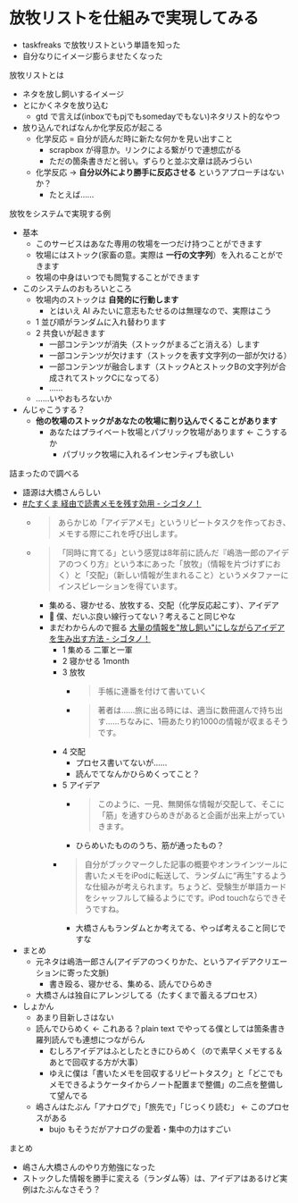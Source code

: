 # 放牧リストを仕組みで実現してみる
- taskfreaks で放牧リストという単語を知った
- 自分なりにイメージ膨らませたくなった

放牧リストとは

- ネタを放し飼いするイメージ
- とにかくネタを放り込む
  - gtd で言えば(inboxでもpjでもsomedayでもない)ネタリスト的なやつ
- 放り込んでればなんか化学反応が起こる
  - 化学反応 = 自分が読んだ時に新たな何かを見い出すこと
    - scrapbox が得意か。リンクによる繋がりで連想広がる
    - ただの箇条書きだと弱い。ずらりと並ぶ文章は読みづらい
  - 化学反応 → **自分以外により勝手に反応させる** というアプローチはないか？
    - たとえば……

放牧をシステムで実現する例

- 基本
  - このサービスはあなた専用の牧場を一つだけ持つことができます
  - 牧場にはストック(家畜の意。実際は **一行の文字列**）を入れることができます
  - 牧場の中身はいつでも閲覧することができます
- このシステムのおもろいところ
  - 牧場内のストックは **自発的に行動します**
    - とはいえ AI みたいに意志もたせるのは無理なので、実際はこう
  - 1 並び順がランダムに入れ替わります
  - 2 共食いが起きます
    - 一部コンテンツが消失（ストックがまるごと消える）します
    - 一部コンテンツが欠けます（ストックを表す文字列の一部が欠ける）
    - 一部コンテンツが融合します（ストックAとストックBの文字列が合成されてストックCになってる）
    - ……
  - ……いやおもろないか
- んじゃこうする？
  - **他の牧場のストックがあなたの牧場に割り込んでくることがあります**
    - あなたはプライベート牧場とパブリック牧場があります ← こうするか
      - パブリック牧場に入れるインセンティブも欲しい

詰まったので調べる

- 語源は大橋さんらしい
- [#たすくま 経由で読書メモを残す効用 - シゴタノ！](https://cyblog.jp/24607)
  - > あらかじめ「アイデアメモ」というリピートタスクを作っておき、メモする際にこれを呼び出します。
  - > 「同時に育てる」という感覚は8年前に読んだ『嶋浩一郎のアイデアのつくり方』という本にあった「放牧」（情報を片づけずにおく）と「交配」（新しい情報が生まれること）というメタファーにインスピレーションを得ています。
    - 集める、寝かせる、放牧する、交配（化学反応起こす）、アイデア
    - :rabbit: 僕、だいぶ良い線行ってない？考えること同じやな
    - まだわからんので掘る [大量の情報を"放し飼い"にしながらアイデアを生み出す方法 - シゴタノ！](https://cyblog.jp/631)
      - 1 集める 二軍と一軍
      - 2 寝かせる 1month
      - 3 放牧
        - > 手帳に連番を付けて書いていく
        - > 著者は……旅に出る時には、適当に数冊選んで持ち出す……ちなみに、1冊あたり約1000の情報が収まるそうです。
      - 4 交配
        - プロセス書いてないが……
        - 読んでてなんかひらめくってこと？
      - 5 アイデア
        - > このように、一見、無関係な情報が交配して、そこに「筋」を通すひらめきがあると企画が出来上がっていきます。
        - ひらめいたもののうち、筋が通ったもの？
      - > 自分がブックマークした記事の概要やオンラインツールに書いたメモをiPodに転送して、ランダムに“再生”するような仕組みが考えられます。ちょうど、受験生が単語カードをシャッフルして繰るようにです。iPod touchならできそうですね。
        - 大橋さんもランダムとか考えてる、やっぱ考えること同じですな
- まとめ
  - 元ネタは嶋浩一郎さん(アイデアのつくりかた、というアイデアクリエーションに寄った文脈)
    - 書き殴る、寝かせる、集める、読んでひらめき
  - 大橋さんは独自にアレンジしてる（たすくまで蓄えるプロセス）
- しょかん
  - あまり目新しさはない
  - 読んでひらめく ← これある？plain text でやってる僕としては箇条書き羅列読んでも連想につながらん
    - むしろアイデアはふとしたときにひらめく（ので素早くメモする＆あとで回収する方が大事）
    - ゆえに僕は「書いたメモを回収するリピートタスク」と「どこでもメモできるようケータイからノート配置まで整備」の二点を整備して望んでる
  - 嶋さんはたぶん「アナログで」「旅先で」「じっくり読む」 ← このプロセスがある
    - bujo もそうだがアナログの愛着・集中の力はすごい

まとめ

- 嶋さん大橋さんのやり方勉強になった
- ストックした情報を勝手に変える（ランダム等）は、アイデアはあるけど実例はたぶんなさそう？
